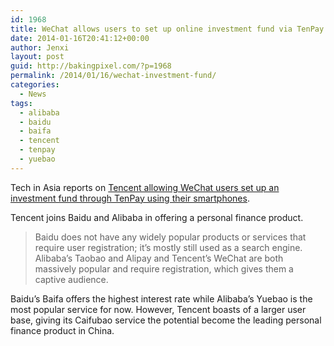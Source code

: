 ```yaml
---
id: 1968
title: WeChat allows users to set up online investment fund via TenPay
date: 2014-01-16T20:41:12+00:00
author: Jenxi
layout: post
guid: http://bakingpixel.com/?p=1968
permalink: /2014/01/16/wechat-investment-fund/
categories:
  - News
tags:
  - alibaba
  - baidu
  - baifa
  - tencent
  - tenpay
  - yuebao
---
```

Tech in Asia reports on [Tencent allowing WeChat users set up an investment fund through TenPay using their smartphones](http://www.techinasia.com/wechat-leaps-banking-lets-users-set-online-investment-fund/).

Tencent joins Baidu and Alibaba in offering a personal finance product.

> Baidu does not have any widely popular products or services that require user registration; it’s mostly still used as a search engine. Alibaba’s Taobao and Alipay and Tencent’s WeChat are both massively popular and require registration, which gives them a captive audience. 

Baidu’s Baifa offers the highest interest rate while Alibaba’s Yuebao is the most popular service for now. However, Tencent boasts of a larger user base, giving its Caifubao service the potential become the leading personal finance product in China.